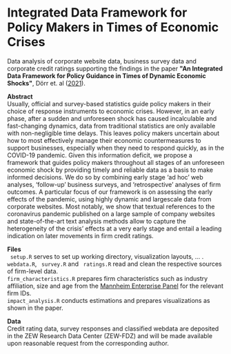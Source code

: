 # Integrated Data Framework for Policy Makers in Times of Economic Crises
Data analysis of corporate website data, business survey data and corporate credit ratings supporting the findings in the paper **"An Integrated Data Framework for Policy Guidance in Times of Dynamic Economic Shocks"**, Dörr et. al ([2021](https://ftp.zew.de/pub/zew-docs/dp/dp21062.pdf)).

**Abstract**<br/>
Usually, official and survey-based statistics guide policy makers in their choice of response
instruments to economic crises. However, in an early phase, after a sudden and unforeseen
shock has caused incalculable and fast-changing dynamics, data from traditional statistics
are only available with non-negligible time delays. This leaves policy makers uncertain
about how to most effectively manage their economic countermeasures to support businesses,
especially when they need to respond quickly, as in the COVID-19 pandemic. Given this
information deficit, we propose a framework that guides policy makers throughout all stages
of an unforeseen economic shock by providing timely and reliable data as a basis to make
informed decisions. We do so by combining early stage ‘ad hoc’ web analyses, ‘follow-up’
business surveys, and ‘retrospective’ analyses of firm outcomes. A particular focus of our
framework is on assessing the early effects of the pandemic, using highly dynamic and largescale data from corporate websites. Most notably, we show that textual references to the
coronavirus pandemic published on a large sample of company websites and state-of-the-art
text analysis methods allow to capture the heterogeneity of the crisis’ effects at a very early
stage and entail a leading indication on later movements in firm credit ratings.

**Files**<br/>
<code> setup.R</code> serves to set up working directory, visualization layouts, ... .
<code> webdata.R</code>, <code> survey.R</code> and <code> ratings.R</code> read and clean the respective sources of firm-level data. 
<code> firm_characteristics.R</code> prepares firm characteristics such as industry affiliation, size and age from the [Mannheim Enterprise Panel](https://www.zew.de/en/research-at-zew/the-mannheim-enterprise-panel) for the relevant firm IDs.
<code> impact_analysis.R</code> conducts estimations and prepares visualizations as shown in the paper.

**Data**<br/>
Credit rating data, survey responses and classified webdata are deposited in the ZEW Research Data Center (ZEW-FDZ) and will be made available upon reasonable request from the corresponding author.
